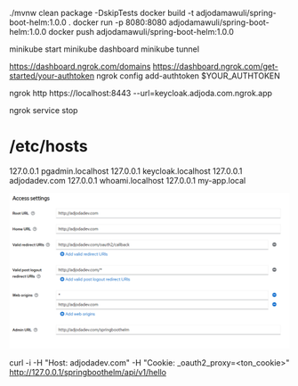 ./mvnw clean package -DskipTests
docker build -t adjodamawuli/spring-boot-helm:1.0.0 .
docker run -p 8080:8080 adjodamawuli/spring-boot-helm:1.0.0
docker push adjodamawuli/spring-boot-helm:1.0.0



minikube start
minikube dashboard
minikube tunnel


https://dashboard.ngrok.com/domains
https://dashboard.ngrok.com/get-started/your-authtoken
ngrok config add-authtoken $YOUR_AUTHTOKEN

ngrok http https://localhost:8443 --url=keycloak.adjoda.com.ngrok.app


ngrok service stop


# /etc/hosts

127.0.0.1 pgadmin.localhost
127.0.0.1 keycloak.localhost
127.0.0.1 adjodadev.com
127.0.0.1 whoami.localhost
127.0.0.1 my-app.local


![img.png](img.png)


curl -i -H "Host: adjodadev.com" -H "Cookie: _oauth2_proxy=<ton_cookie>" http://127.0.0.1/springboothelm/api/v1/hello

